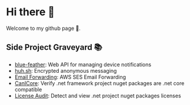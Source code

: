 # Hi there 👋

Welcome to my github page 🙂.

## Side Project Graveyard 📚
- [blue-feather](https://github.com/adelinosousa/blue-feather): Web API for managing device notifications
- [huh.sh](https://github.com/adelinosousa/huh.sh): Encrypted anonymous messaging
- [Email Forwarding](https://github.com/adelinosousa/demos/tree/main/EmailForwarding): AWS SES Email Forwarding
- [CanICore](https://github.com/adelinosousa/canicore): Verify .net framework project nuget packages are .net core compatible
- [License Audit](https://github.com/adelinosousa/canicore): Detect and view .net project nuget packages licenses
